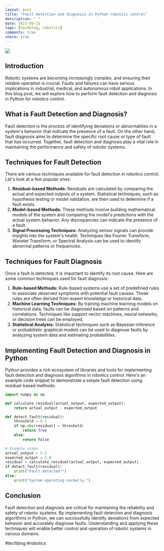 ```yaml
---
layout: post
title: "Fault detection and diagnosis in Python robotics control"
description: " "
date: 2023-09-23
tags: [techblog, robotics]
comments: true
share: true
---
```


![](https://example.com/robotics-control.jpg)

## Introduction
Robotic systems are becoming increasingly complex, and ensuring their reliable operation is crucial. Faults and failures can have serious implications in industrial, medical, and autonomous robot applications. In this blog post, we will explore how to perform fault detection and diagnosis in Python for robotics control.

## What is Fault Detection and Diagnosis?
Fault detection is the process of identifying deviations or abnormalities in a system's behavior that indicate the presence of a fault. On the other hand, fault diagnosis aims to determine the specific root cause or type of fault that has occurred. Together, fault detection and diagnosis play a vital role in maintaining the performance and safety of robotic systems.

## Techniques for Fault Detection
There are various techniques available for fault detection in robotics control. Let's look at a few popular ones:

1. **Residual-based Methods:** Residuals are calculated by comparing the actual and expected outputs of a system. Statistical techniques, such as hypothesis testing or model validation, are then used to determine if a fault exists.
2. **Model-based Methods:** These methods involve building mathematical models of the system and comparing the model's predictions with the actual system behavior. Any discrepancies can indicate the presence of a fault.
3. **Signal Processing Techniques:** Analyzing sensor signals can provide insights into the system's health. Techniques like Fourier Transform, Wavelet Transform, or Spectral Analysis can be used to identify abnormal patterns or frequencies.

## Techniques for Fault Diagnosis
Once a fault is detected, it is important to identify its root cause. Here are some common techniques used for fault diagnosis:

1. **Rule-based Methods:** Rule-based systems use a set of predefined rules to associate observed symptoms with potential fault causes. These rules are often derived from expert knowledge or historical data.
2. **Machine Learning Techniques:** By training machine learning models on historical data, faults can be diagnosed based on patterns and correlations. Techniques like support vector machines, neural networks, or decision trees can be employed.
3. **Statistical Analysis:** Statistical techniques such as Bayesian inference or probabilistic graphical models can be used to diagnose faults by analyzing system data and estimating probabilities.

## Implementing Fault Detection and Diagnosis in Python
Python provides a rich ecosystem of libraries and tools for implementing fault detection and diagnosis algorithms in robotics control. Here's an example code snippet to demonstrate a simple fault detection using residual-based methods:

```python
import numpy as np

def calculate_residual(actual_output, expected_output):
    return actual_output - expected_output

def detect_fault(residual):
    threshold = 0.1
    if np.abs(residual) > threshold:
        return True
    else:
        return False

# Example usage
actual_output = 5.2
expected_output = 5.0
residual = calculate_residual(actual_output, expected_output)
if detect_fault(residual):
    print("Fault detected!")
else:
    print("System operating normally.")
```

## Conclusion
Fault detection and diagnosis are critical for maintaining the reliability and safety of robotic systems. By implementing fault detection and diagnosis algorithms in Python, we can successfully identify deviations from expected behavior and accurately diagnose faults. Understanding and applying these techniques will enable better control and operation of robotic systems in various domains.

#techblog #robotics